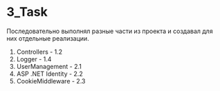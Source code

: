 # 3_Task

Последовательно выполнял разные части из проекта и создавал для них отдельные реализации. 
1. Controllers - 1.2
2. Logger - 1.4
3. UserManagement - 2.1
4. ASP .NET Identity - 2.2
5. CookieMiddleware - 2.3
